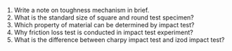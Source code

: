 1. Write a note on toughness mechanism in brief.
2. What is the standard size of square and round test specimen?
3. Which property of material can be determined by impact test?
4. Why friction loss test is conducted in impact test experiment?
5. What is the difference between charpy impact test and izod impact test?
